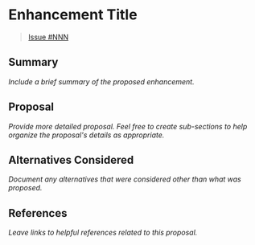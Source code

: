 # Enhancement Title

> [Issue #NNN](https://github.com/redhat-et/issues/NNN)

## Summary

*Include a brief summary of the proposed enhancement.*

## Proposal

*Provide more detailed proposal. Feel free to create sub-sections to help organize the proposal's details as appropriate.*

## Alternatives Considered

*Document any alternatives that were considered other than what was proposed.*

## References

*Leave links to helpful references related to this proposal.*
